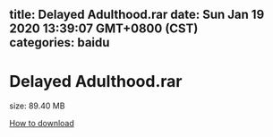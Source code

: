 
title: Delayed Adulthood.rar
date: Sun Jan 19 2020 13:39:07 GMT+0800 (CST)    
categories: baidu
---

# Delayed Adulthood.rar
size: 89.40 MB
 
 

[How to download](https://bpcam.bemobtrk.com/go/2ceec3aa-1ca2-46d6-b9ff-aaa5c184517c?jno=4957)